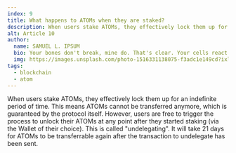 ```yaml
---
index: 9
title: What happens to ATOMs when they are staked?
description: When users stake ATOMs, they effectively lock them up for an indefinite period of time.
alt: Article 10
author: 
  name: SAMUEL L. IPSUM
  bio: Your bones don't break, mine do. That's clear. Your cells react to bacteria and viruses differently than mine. You don't get sick, I do. That's also clear. But for some reason, you and I react the exact same way to water. We swallow it too fast, we choke. We get some in our lungs, we drown. However unreal it may seem, we are connected, you and I. We're on the same curve, just on opposite ends.
  img: https://images.unsplash.com/photo-1516331138075-f3adc1e149cd?ixlib=rb-1.2.1&ixid=MXwxMjA3fDB8MHxwaG90by1wYWdlfHx8fGVufDB8fHw%3D&auto=format&fit=crop&w=800&q=60
tags: 
  - blockchain
  - atom
---
```


When users stake ATOMs, they effectively lock them up for an indefinite period of time. This means ATOMs cannot be transferred anymore, which is guaranteed by the protocol itself. However, users are free to trigger the process to unlock their ATOMs at any point after they started staking (via the Wallet of their choice). This is called "undelegating". It will take 21 days for ATOMs to be transferrable again after the transaction to undelegate has been sent.